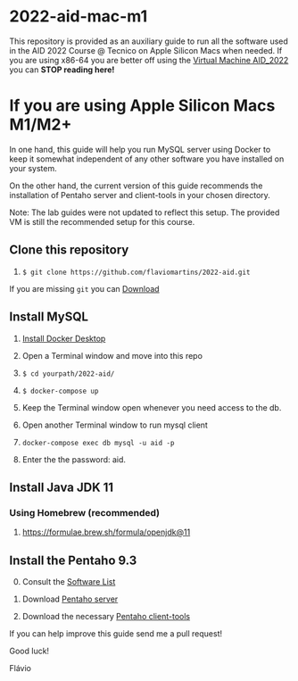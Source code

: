 # 2022-aid-mac-m1

This repository is provided as an auxiliary guide to run all the software used in the AID 2022 Course @ Tecnico on Apple Silicon Macs when needed. If you are using x86-64 you are better off using the [Virtual Machine AID_2022](http://groups.tecnico.ulisboa.pt/aid-meic/virtualbox/) you can **STOP reading here!**

# If you are using Apple Silicon Macs M1/M2+

In one hand, this guide will help you run MySQL server using Docker to keep it somewhat independent of any other software you have installed on your system.

On the other hand, the current version of this guide recommends the installation of Pentaho server and client-tools in your chosen directory.

Note: The lab guides were not updated to reflect this setup. The provided VM is still the recommended setup for this course. 

## Clone this repository

1. ```$ git clone https://github.com/flaviomartins/2022-aid.git```

If you are missing ```git``` you can [Download](https://github.com/flaviomartins/2022-aid/archive/refs/heads/main.zip) 

## Install MySQL

1. [Install Docker Desktop](https://docs.docker.com/desktop/install/mac-install/)

2. Open a Terminal window and move into this repo

3. ```$ cd yourpath/2022-aid/```

4. ```$ docker-compose up```

4. Keep the Terminal window open whenever you need access to the db.

5. Open another Terminal window to run mysql client

6. ```docker-compose exec db mysql -u aid -p```

7. Enter the the password: aid.


## Install Java JDK 11

### Using Homebrew (recommended)

1. https://formulae.brew.sh/formula/openjdk@11


## Install the Pentaho 9.3

0. Consult the [Software List](http://groups.tecnico.ulisboa.pt/aid-meic/virtualbox/)

1. Download [Pentaho server](https://sourceforge.net/projects/pentaho/files/Pentaho-9.3/server/)

2. Download the necessary [Pentaho client-tools](https://sourceforge.net/projects/pentaho/files/Pentaho-9.3/client-tools/)

If you can help improve this guide send me a pull request!

Good luck!

Flávio
